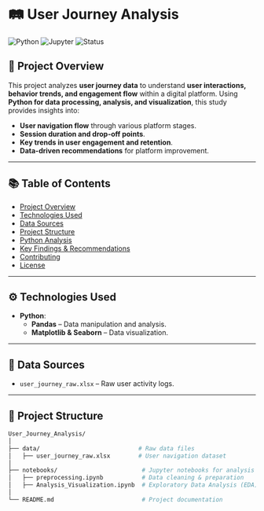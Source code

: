 # 🛤️ User Journey Analysis

![Python](https://img.shields.io/badge/Python-3.8%2B-blue)
![Jupyter](https://img.shields.io/badge/Jupyter-Notebook-orange)
![Status](https://img.shields.io/badge/Status-Completed-brightgreen)

## 📌 Project Overview

This project analyzes **user journey data** to understand **user interactions, behavior trends, and engagement flow** within a digital platform. Using **Python for data processing, analysis, and visualization**, this study provides insights into:
- **User navigation flow** through various platform stages.
- **Session duration and drop-off points**.
- **Key trends in user engagement and retention**.
- **Data-driven recommendations** for platform improvement.

---

## 📚 Table of Contents

- [Project Overview](#project-overview)
- [Technologies Used](#technologies-used)
- [Data Sources](#data-sources)
- [Project Structure](#project-structure)
- [Python Analysis](#python-analysis)
- [Key Findings & Recommendations](#key-findings--recommendations)
- [Contributing](#contributing)
- [License](#license)

---

## ⚙️ Technologies Used

- **Python**:
  - **Pandas** – Data manipulation and analysis.
  - **Matplotlib & Seaborn** – Data visualization.

---

## 🧾 Data Sources

- `user_journey_raw.xlsx` – Raw user activity logs.

---

## 📁 Project Structure

```bash
User_Journey_Analysis/
│
├── data/                            # Raw data files
│   ├── user_journey_raw.xlsx        # User navigation dataset
│
├── notebooks/                        # Jupyter notebooks for analysis
│   ├── preprocessing.ipynb           # Data cleaning & preparation
│   ├── Analysis_Visualization.ipynb  # Exploratory Data Analysis (EDA) & visualization
│
└── README.md                         # Project documentation

